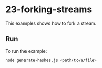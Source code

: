 # 23-forking-streams

This examples shows how to fork a stream.

## Run

To run the example:

```bash
node generate-hashes.js <path/to/a/file>
```
